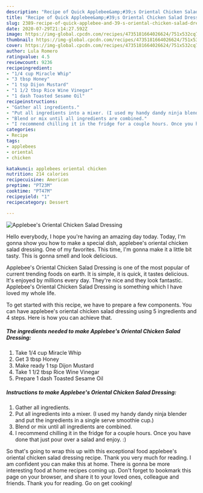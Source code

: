 ```yaml
---
description: "Recipe of Quick Applebee&amp;#39;s Oriental Chicken Salad Dressing"
title: "Recipe of Quick Applebee&amp;#39;s Oriental Chicken Salad Dressing"
slug: 2389-recipe-of-quick-applebee-and-39-s-oriental-chicken-salad-dressing
date: 2020-07-29T21:14:27.592Z
image: https://img-global.cpcdn.com/recipes/4735181664026624/751x532cq70/applebees-oriental-chicken-salad-dressing-recipe-main-photo.jpg
thumbnail: https://img-global.cpcdn.com/recipes/4735181664026624/751x532cq70/applebees-oriental-chicken-salad-dressing-recipe-main-photo.jpg
cover: https://img-global.cpcdn.com/recipes/4735181664026624/751x532cq70/applebees-oriental-chicken-salad-dressing-recipe-main-photo.jpg
author: Lula Romero
ratingvalue: 4.5
reviewcount: 9236
recipeingredient:
- "1/4 cup Miracle Whip"
- "3 tbsp Honey"
- "1 tsp Dijon Mustard"
- "1 1/2 tbsp Rice Wine Vinegar"
- "1 dash Toasted Sesame Oil"
recipeinstructions:
- "Gather all ingredients."
- "Put all ingredients into a mixer. (I used my handy dandy ninja blender and put the ingredients in a single serve smoothie cup.)"
- "Blend or mix until all ingredients are combined."
- "I recommend chilling it in the fridge for a couple hours. Once you have done that just pour over a salad and enjoy. :)"
categories:
- Recipe
tags:
- applebees
- oriental
- chicken

katakunci: applebees oriental chicken 
nutrition: 214 calories
recipecuisine: American
preptime: "PT23M"
cooktime: "PT47M"
recipeyield: "1"
recipecategory: Dessert

---
```



![Applebee&#39;s Oriental Chicken Salad Dressing](https://img-global.cpcdn.com/recipes/4735181664026624/751x532cq70/applebees-oriental-chicken-salad-dressing-recipe-main-photo.jpg)

Hello everybody, I hope you're having an amazing day today. Today, I'm gonna show you how to make a special dish, applebee&#39;s oriental chicken salad dressing. One of my favorites. This time, I'm gonna make it a little bit tasty. This is gonna smell and look delicious.

Applebee&#39;s Oriental Chicken Salad Dressing is one of the most popular of current trending foods on earth. It is simple, it is quick, it tastes delicious. It's enjoyed by millions every day. They're nice and they look fantastic. Applebee&#39;s Oriental Chicken Salad Dressing is something which I have loved my whole life.




To get started with this recipe, we have to prepare a few components. You can have applebee&#39;s oriental chicken salad dressing using 5 ingredients and 4 steps. Here is how you can achieve that.

<!--inarticleads1-->

##### The ingredients needed to make Applebee&#39;s Oriental Chicken Salad Dressing:

1. Take 1/4 cup Miracle Whip
1. Get 3 tbsp Honey
1. Make ready 1 tsp Dijon Mustard
1. Take 1 1/2 tbsp Rice Wine Vinegar
1. Prepare 1 dash Toasted Sesame Oil




<!--inarticleads2-->

##### Instructions to make Applebee&#39;s Oriental Chicken Salad Dressing:

1. Gather all ingredients.
1. Put all ingredients into a mixer. (I used my handy dandy ninja blender and put the ingredients in a single serve smoothie cup.)
1. Blend or mix until all ingredients are combined.
1. I recommend chilling it in the fridge for a couple hours. Once you have done that just pour over a salad and enjoy. :)




So that's going to wrap this up with this exceptional food applebee&#39;s oriental chicken salad dressing recipe. Thank you very much for reading. I am confident you can make this at home. There is gonna be more interesting food at home recipes coming up. Don't forget to bookmark this page on your browser, and share it to your loved ones, colleague and friends. Thank you for reading. Go on get cooking!
